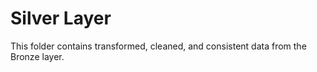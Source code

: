 # Silver Layer
This folder contains transformed, cleaned, and consistent data from the Bronze layer.
